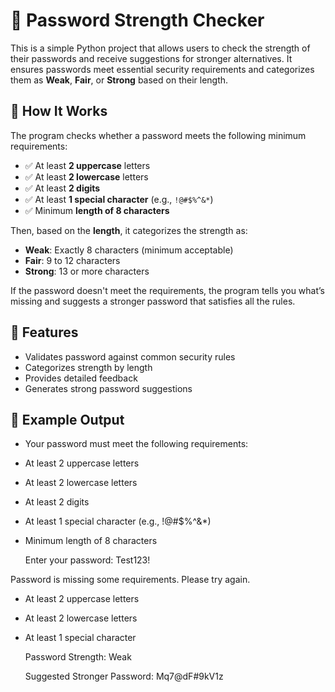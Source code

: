# 🔐 Password Strength Checker

This is a simple Python project that allows users to check the strength of their passwords and receive suggestions for stronger alternatives. It ensures passwords meet essential security requirements and categorizes them as **Weak**, **Fair**, or **Strong** based on their length.

## 🧠 How It Works

The program checks whether a password meets the following minimum requirements:

- ✅ At least **2 uppercase** letters
- ✅ At least **2 lowercase** letters
- ✅ At least **2 digits**
- ✅ At least **1 special character** (e.g., `!@#$%^&*`)
- ✅ Minimum **length of 8 characters**

Then, based on the **length**, it categorizes the strength as:
- **Weak**: Exactly 8 characters (minimum acceptable)
- **Fair**: 9 to 12 characters
- **Strong**: 13 or more characters

If the password doesn't meet the requirements, the program tells you what’s missing and suggests a stronger password that satisfies all the rules.

## 🚀 Features

- Validates password against common security rules
- Categorizes strength by length
- Provides detailed feedback
- Generates strong password suggestions

## 📸 Example Output
-    Your password must meet the following requirements:
-    At least 2 uppercase letters
-    At least 2 lowercase letters
-    At least 2 digits
-    At least 1 special character (e.g., !@#$%^&*)
-    Minimum length of 8 characters

     Enter your password: Test123!

Password is missing some requirements. Please try again.
- At least 2 uppercase letters
- At least 2 lowercase letters
- At least 1 special character

     Password Strength: Weak

     Suggested Stronger Password: Mq7@dF#9kV1z
          
          





